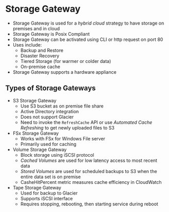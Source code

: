 # Storage Gateway

- Storage Gateway is used for a *hybrid cloud* strategy to have storage on premises and in cloud
- Storage Gateway is Posix Compliant
- Storage Gateway can be activated using CLI or http request on port 80
- Uses include:
    - Backup and Restore
    - Disaster Recovery
    - Tiered Storage (for warmer or colder data)
    - On-premise cache
- Storage Gateway supports a hardware appliance

## Types of Storage Gateways

- S3 Storage Gateway
    - Use S3 bucket as on premise file share
    - Active Directory integration
    - Does not support Glacier
    - Need to invoke the `RefreshCache` API or use *Automated Cache Refreshing* to get newly uploaded files to S3
- FSx Storage Gateway
    - Works with FSx for Windows File server
    - Primarily used for caching
- Volume Storage Gateway
    - Block storage using iSCSI protocol
    - *Cached Volumes* are used for low latency access to most recent data
    - *Stored Volumes* are used for scheduled backups to S3 when the entire data set is on premise
    - CasheHitPercent metric measures cache efficiency in CloudWatch
- Tape Storage Gateway
    - Used for backup to Glacier
    - Supports iSCSI interface
    - Requires stopping, rebooting, then starting service during reboot
